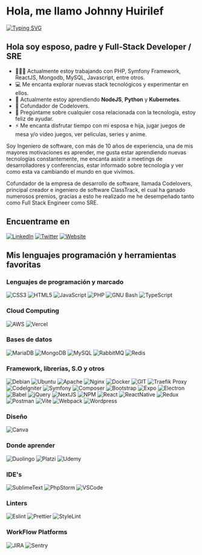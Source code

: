 # Hola, me llamo Johnny Huirilef

[![Typing SVG](https://readme-typing-svg.demolab.com?font=Fira+Code&pause=1000&color=FF6140&center=true&width=470&lines=%2B10+a%C3%B1os+de+experiencia;Full-stack+Web+Developer+%2F+SRE;Siempre+aprendiendo+nuevas+tecnologias)](https://git.io/typing-svg)

<!-- ## Hola soy esposo, padre y Full-Stack Developer / SRE -->
## Hola soy esposo, padre y Full-Stack Developer / SRE

- 👨🏻‍💻 Actualmente estoy trabajando con PHP, Symfony Framework, ReactJS, Mongodb, MySQL, Javascript, entre otros.
- 💻 Me encanta explorar nuevas stack tecnológicos y experimentar en ellos.
- 🌱 Actualmente estoy aprendiendo **NodeJS**, **Python** y **Kubernetes**.
- 💼 Cofundador de Codelovers.
- 💬 Pregúntame sobre cualquier cosa relacionada con la tecnología, estoy feliz de ayudar.
- ⚡ Me encanta disfrutar tiempo con mi esposa e hija, jugar juegos de mesa y/o video juegos, ver peliculas, series y anime.

Soy Ingeniero de software, con más de 10 años de experiencia, una de mis mayores motivaciones es aprender, me gusta estar aprendiendo nuevas tecnologías constantemente, me encanta asistir a meetings de desarrolladores y conferencias, estar informado sobre tecnología y ver como esta va cambiando el mundo en que vivimos.

Cofundador de la empresa de desarrollo de software, llamada Codelovers, principal creador e ingeniero de software ClassTrack, el cual ha ganado numerosos premios, gracias a esto he realizado me he desempeñado tanto como Full Stack Engineer como SRE.

## Encuentrame en

[![LinkedIn](https://img.shields.io/badge/LinkedIn-0077B5?style=for-the-badge&logo=linkedin&logoColor=white)](https://www.linkedin.com/in/johnnyhuirilef/)
[![Twitter](https://img.shields.io/badge/Twitter-1DA1F2?style=for-the-badge&logo=twitter&logoColor=white)](https://twitter.com/johnnyhuirilef)
[![Website](https://img.shields.io/website?label=johnnyhuirilef.dev&style=for-the-badge&url=https%3A%2F%2Fjohnnyhuirilef.dev)](https://johnnyhuirilef.dev)

## Mis lenguajes programación y herramientas favoritas

### Lenguajes de programación y marcado

![CSS3](https://img.shields.io/badge/CSS3-1572B6?style=for-the-badge&logo=css3&logoColor=white)
![HTML5](https://img.shields.io/badge/HTML5-E34F26?style=for-the-badge&logo=html5&logoColor=white)
![JavaScript](https://img.shields.io/badge/JavaScript-323330?style=for-the-badge&logo=javascript&logoColor=F7DF1E)
![PHP](https://img.shields.io/badge/PHP-777BB4?style=for-the-badge&logo=php&logoColor=white)
![GNU Bash](https://img.shields.io/badge/Bash-4EAA25?style=for-the-badge&logo=gnubash&logoColor=white)
![TypeScript](https://img.shields.io/badge/TypeScript-3178C6?style=for-the-badge&logo=typescript&logoColor=white)

### Cloud Computing

![AWS](https://img.shields.io/badge/Amazon_AWS-FF9900?style=for-the-badge&logo=amazonaws&logoColor=white)
![Vercel](https://img.shields.io/badge/Vercel-000000?style=for-the-badge&logo=vercel&logoColor=white)

### Bases de datos

![MariaDB](https://img.shields.io/badge/MariaDB-003545?style=for-the-badge&logo=mariadb&logoColor=white)
![MongoDB](https://img.shields.io/badge/MongoDB-4EA94B?style=for-the-badge&logo=mongodb&logoColor=white)
![MySQL](https://img.shields.io/badge/MySQL-005C84?style=for-the-badge&logo=mysql&logoColor=white)
![RabbitMQ](https://img.shields.io/badge/rabbitmq-%23FF6600.svg?&style=for-the-badge&logo=rabbitmq&logoColor=white)
![Redis](https://img.shields.io/badge/redis-%23DD0031.svg?&style=for-the-badge&logo=redis&logoColor=white)

### Framework, librerias, S.O y otros

![Debian](https://img.shields.io/badge/Debain-A81D33?style=for-the-badge&logo=debian&logoColor=white)
![Ubuntu](https://img.shields.io/badge/Ubuntu-E95420?style=for-the-badge&logo=ubuntu&logoColor=white)
![Apache](https://img.shields.io/badge/Apache-D22128?style=for-the-badge&logo=Apache&logoColor=white)
![Nginx](https://img.shields.io/badge/Nginx-009639?style=for-the-badge&logo=nginx&logoColor=white)
![Docker](https://img.shields.io/badge/Docker-2CA5E0?style=for-the-badge&logo=docker&logoColor=white)
![GIT](https://img.shields.io/badge/GIT-F05032?style=for-the-badge&logo=GIT&logoColor=white)
![Traefik Proxy](https://img.shields.io/badge/traefik%20proxy-24A1C1?style=for-the-badge&logo=traefikproxy&logoColor=white)
![CodeIgniter](https://img.shields.io/badge/Codeigniter-EF4223?style=for-the-badge&logo=codeigniter&logoColor=white)
![Symfony](https://img.shields.io/badge/Symfony-000000?style=for-the-badge&logo=Symfony&logoColor=white)
![Composer](https://img.shields.io/badge/Composer-885630?style=for-the-badge&logo=Composer&logoColor=white)
![Bootstrap](https://img.shields.io/badge/Bootstrap-563D7C?style=for-the-badge&logo=bootstrap&logoColor=white)
![Expo](https://img.shields.io/badge/Expo-1B1F23?style=for-the-badge&logo=expo&logoColor=white)
![Electron](https://img.shields.io/badge/Electron-2B2E3A?style=for-the-badge&logo=electron&logoColor=9FEAF9)
![Babel](https://img.shields.io/badge/Babel-F9DC3E?style=for-the-badge&logo=babel&logoColor=white)
![jQuery](https://img.shields.io/badge/jQuery-0769AD?style=for-the-badge&logo=jquery&logoColor=white)
![NextJS](https://img.shields.io/badge/next.js-000000?style=for-the-badge&logo=nextdotjs&logoColor=white)
![NPM](https://img.shields.io/badge/npm-CB3837?style=for-the-badge&logo=npm&logoColor=white)
![React](https://img.shields.io/badge/React-20232A?style=for-the-badge&logo=react&logoColor=61DAFB)
![ReactNative](https://img.shields.io/badge/React_Native-20232A?style=for-the-badge&logo=react&logoColor=61DAFB)
![Redux](https://img.shields.io/badge/Redux-593D88?style=for-the-badge&logo=redux&logoColor=white)
![Postman](https://img.shields.io/badge/Postman-FF6C37?style=for-the-badge&logo=postman&logoColor=white)
![Vite](https://img.shields.io/badge/Vite-B73BFE?style=for-the-badge&logo=vite&logoColor=FFD62E)
![Webpack](https://img.shields.io/badge/Webpack-8DD6F9?style=for-the-badge&logo=Webpack&logoColor=white)
![Wordpress](https://img.shields.io/badge/Wordpress-21759B?style=for-the-badge&logo=wordpress&logoColor=white)

### Diseño

![Canva](https://img.shields.io/badge/Canva-%2300C4CC.svg?&style=for-the-badge&logo=Canva&logoColor=white)

### Donde aprender

![Duolingo](https://img.shields.io/badge/Duolingo-58CC02?style=for-the-badge&logo=Duolingo&logoColor=white)
![Platzi](https://img.shields.io/badge/Platzi-98CA3F?style=for-the-badge&logo=platzi&logoColor=white)
![Udemy](https://img.shields.io/badge/Udemy-EC5252?style=for-the-badge&logo=Udemy&logoColor=white)

### IDE's

![SublimeText](https://img.shields.io/badge/sublime_text-%23575757.svg?&style=for-the-badge&logo=sublime-text&logoColor=important)
![PhpStorm](https://img.shields.io/badge/PhpStorm-000000?style=for-the-badge&logo=PhpStorm&logoColor=white)
![VSCode](https://img.shields.io/badge/VSCode-0078D4?style=for-the-badge&logo=visual%20studio%20code&logoColor=white)

### Linters

![Eslint](https://img.shields.io/badge/eslint-3A33D1?style=for-the-badge&logo=eslint&logoColor=white)
![Prettier](https://img.shields.io/badge/prettier-1A2C34?style=for-the-badge&logo=prettier&logoColor=F7BA3E)
![StyleLint](https://img.shields.io/badge/stylelint-000?style=for-the-badge&logo=stylelint&logoColor=white)

### WorkFlow Platforms

![JIRA](https://img.shields.io/badge/Jira-0052CC?style=for-the-badge&logo=Jira&logoColor=white)
![Sentry](https://img.shields.io/badge/Sentry-black?style=for-the-badge&logo=Sentry&logoColor=#362D59)

